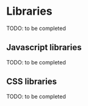 # Libraries

TODO: to be completed


## Javascript libraries

TODO: to be completed


## CSS libraries

TODO: to be completed
